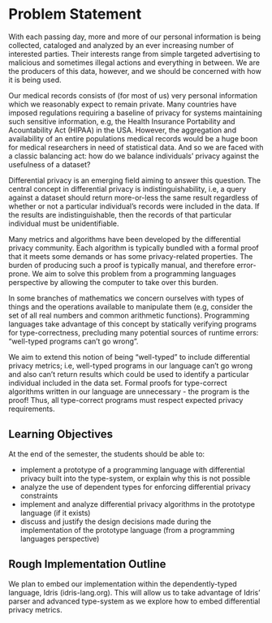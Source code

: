 # Problem Statement

With each passing day, more and more of our personal information is being collected, cataloged and analyzed by an ever increasing number of interested parties.
Their interests range from simple targeted advertising to malicious and sometimes illegal actions and everything in between.
We are the producers of this data, however, and we should be concerned with how it is being used.

Our medical records consists of (for most of us) very personal information which we reasonably expect to remain private.
Many countries have imposed regulations requiring a baseline of privacy for systems maintaining such sensitive information, e.g, the Health Insurance Portability and Acountability Act (HIPAA) in the USA.
However, the aggregation and availability of an entire populations medical records would be a huge boon for medical researchers in need of statistical data.
And so we are faced with a classic balancing act: how do we balance individuals’ privacy against the usefulness of a dataset?

Differential privacy is an emerging field aiming to answer this question.
The central concept in differential privacy is indistinguishability, i.e, a query against a dataset should return more-or-less the same result regardless of whether or not a particular individual’s records were included in the data.
If the results are indistinguishable, then the records of that particular individual must be unidentifiable.

Many metrics and algorithms have been developed by the differential privacy community.
Each algorithm is typically bundled with a formal proof that it meets some demands or has some privacy-related properties.
The burden of producing such a proof is typically manual, and therefore error-prone.
We aim to solve this problem from a programming languages perspective by allowing the computer to take over this burden.

In some branches of mathematics we concern ourselves with types of things and the operations available to manipulate them (e.g, consider the set of all real numbers and common arithmetic functions).
Programming languages take advantage of this concept by statically verifying programs for type-correctness, precluding many potential sources of runtime errors: “well-typed programs can’t go wrong”.

We aim to extend this notion of being “well-typed” to include differential privacy metrics; i.e, well-typed programs in our language can’t go wrong and also can’t return results which could be used to identify a particular individual included in the data set.
Formal proofs for type-correct algorithms written in our language are unnecessary - the program is the proof! Thus, all type-correct programs must respect expected privacy requirements.

## Learning Objectives

At the end of the semester, the students should be able to:
* implement a prototype of a programming language with differential privacy built into the type-system, or explain why this is not possible
* analyze the use of dependent types for enforcing differential privacy constraints
* implement and analyze differential privacy algorithms in the prototype language (if it exists)
* discuss and justify the design decisions made during the implementation of the prototype language (from a programming languages perspective)

## Rough Implementation Outline

We plan to embed our implementation within the dependently-typed language, Idris (idris-lang.org).
This will allow us to take advantage of Idris’ parser and advanced type-system as we explore how to embed differential privacy metrics.

